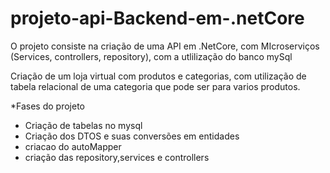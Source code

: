 # projeto-api-Backend-em-.netCore

O projeto consiste na criação de uma API em .NetCore, com MIcroserviços (Services, controllers, repository), com a utlilização do banco mySql

Criação de um loja virtual com produtos e categorias, com utilização de tabela relacional de uma categoria que pode ser para varios produtos.

*Fases do projeto
 - Criação de tabelas no mysql
 - Criação dos DTOS e suas conversões em entidades
 - criacao do autoMapper
 - criação das repository,services e controllers


